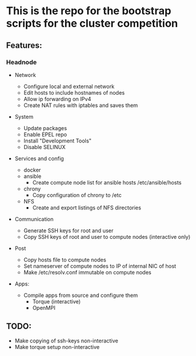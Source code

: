 # This is the repo for the bootstrap scripts for the cluster competition

## Features:

### Headnode

* Network
  * Configure local and external network
  * Edit hosts to include hostnames of nodes
  * Allow ip forwarding on IPv4
  * Create NAT rules with iptables and saves them

* System
  * Update packages
  * Enable EPEL repo
  * Install "Development Tools"
  * Disable SELINUX

* Services and config
  * docker
  * ansible
    * Create compute node list for ansible hosts /etc/ansible/hosts
  * chrony
    * Copy configuration of chrony to /etc
  * NFS
    * Create and export listings of NFS directories

* Communication
  * Generate SSH keys for root and user
  * Copy SSH keys of root and user to compute nodes (interactive only)

* Post
  * Copy hosts file to compute nodes
  * Set nameserver of compute nodes to IP of internal NIC of host
  * Make /etc/resolv.conf immutable on compute nodes

* Apps:
  * Compile apps from source and configure them
    * Torque (interactive)
    * OpenMPI

## TODO:

* Make copying of ssh-keys non-interactive
* Make torque setup non-interactive
